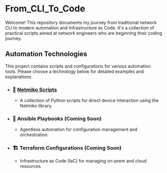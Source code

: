 # From_CLI_To_Code

Welcome! This repository documents my journey from traditional network CLI to modern automation and Infrastructure as Code. It's a collection of practical scripts aimed at network engineers who are beginning their coding journey.

## Automation Technologies

This project contains scripts and configurations for various automation tools. Please choose a technology below for detailed examples and explanations.

* ### 🐍 [Netmiko Scripts](./netmiko/README.md)
    * A collection of Python scripts for direct device interaction using the Netmiko library.

* ### 🤖 Ansible Playbooks (Coming Soon)
    * Agentless automation for configuration management and orchestration.

* ### 🏗️ Terraform Configurations (Coming Soon)
    * Infrastructure as Code (IaC) for managing on-prem and cloud resources.

